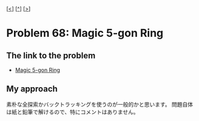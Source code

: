 \[[<](./p0067.md)] \[[^](../README_ja.md)] \[[>](./p0069.md)]

# Problem 68: Magic 5-gon Ring

## The link to the problem

- [Magic 5-gon Ring](https://projecteuler.net/problem=68)

## My approach

素朴な全探索かバックトラッキングを使うのが一般的かと思います。
問題自体は紙と鉛筆で解けるので、特にコメントはありません。

